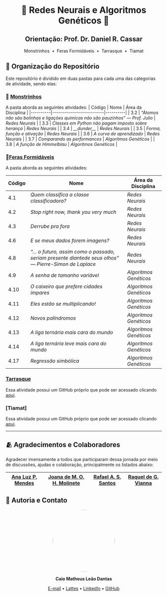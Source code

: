 <h1 align="center">🧠 Redes Neurais e Algoritmos Genéticos 🧬 </h1>

<h2 align="center"> 
  <strong>Orientação</strong>: Prof. Dr. Daniel R. Cassar  
</h2>

<p align="center">
   Monstrinhos 
  &nbsp;&bull;&nbsp; Feras Formidáveis
  &nbsp;&bull;&nbsp; Tarrasque
  &nbsp;&bull;&nbsp; Tiamat
</p>

## 📂 Organização do Repositório

Este repositório é dividido em duas pastas para cada uma das categorias de atividade, sendo elas:

###  🧌 [Monstrinhos](https://github.com/Caiomld/Redes-Neurais-e-Algoritmos-Geneticos/tree/main/Monstrinhos)
A pasta aborda as seguintes atividades: 
| Código |  Nome | Área da Disciplina |
|----------|--------------------------|----------|
| 3.2 | *“Átomos não são bolinhas e ligações químicas não são pauzinhos” — Prof. Julio* | *Redes Neurais* |
| 3.3 | *Classes em Python não pagam imposto sobre herança* | *Redes Neurais* |
| 3.4 | *\_\_dunder\_\_* | *Redes Neurais* |
| 3.5 | *Forma, função e ativação* | *Redes Neurais* |
| 3.6 | *A curva de aprendizado* | *Redes Neurais* |
| 3.7 | *Comparando as performances* | *Algoritmos Genéticos* |
| 3.8 | *A função de Himmelblau* | *Algoritmos Genéticos* |

### 🐉[Feras Formidáveis](https://github.com/Caiomld/Redes-Neurais-e-Algoritmos-Geneticos/tree/main/Feras%20Formid%C3%A1veis)  
A pasta aborda as seguintes atividades: 

|  Código |  Nome | Área da Disciplina |
|----------|---------------------------|---------- |
| 4.1 | *Quem classifica a classe classificadora?* | *Redes Neurais* |
| 4.2 | *Stop right now, thank you very much* | *Redes Neurais* |
| 4.3 | *Derrube pra fora* | *Redes Neurais* |
| 4.6 | *E se meus dados forem imagens?* | *Redes Neurais* |
| 4.8 | *“… o futuro, assim como o passado, seriam presente diantede seus olhos” — Pierre-Simon de Laplace* | *Redes Neurais* |
| 4.9 | *A senha de tamanho variável* | *Algoritmos Genéticos* |
| 4.10 | *O caixeiro que prefere cidades ímpares* | *Algoritmos Genéticos* |
| 4.11 | *Eles estão se multiplicando!* | *Algoritmos Genéticos* |
| 4.12 | *Novos palíndromos* | *Algoritmos Genéticos* |
| 4.13 | *A liga ternária mais cara do mundo* | *Algoritmos Genéticos* |
| 4.14 | *A liga ternária leve mais cara do mundo* | *Algoritmos Genéticos* |
| 4.17 | *Regressão simbólica* | *Algoritmos Genéticos* |

### [Tarrasque](https://github.com/LuzMendes/Tarrasque-Modelagem-Preditiva-da-Resposta-Dieletrica-de-Perovskitas.)
Essa atividade possui um GitHub próprio que pode ser acessado clicando [aqui](https://github.com/LuzMendes/Tarrasque-Modelagem-Preditiva-da-Resposta-Dieletrica-de-Perovskitas.).

### [Tiamat] 
Essa atividade possui um GitHub próprio que pode ser acessado clicando [aqui]().

---
## 🫂 Agradecimentos e Colaboradores
Agradecer imensamente a todos que participaram dessa jornada por meio de discussões, ajudas e colaboração, principalmente os listados abaixo:

| [Ana Luz P. Mendes </sub>](https://github.com/LuzMendes) |  [Joana de M. O. H. Molinete </sub>](https://github.com/jojomolinetes) | [Rafael A. S. Santos </sub>](https://github.com/RafaelShaikhzadeh) | [Raquel de G. Vianna </sub>](https://github.com/RaquelGVianna/RaquelGVianna) | 
| :---: | :---: | :---: | :---: |

## 👤 Autoria e Contato

<p align="center">
  <img loading="lazy" src="https://avatars.githubusercontent.com/u/172424922?v=4, alt="Foto de Caio Matheus Leão Dantas" width="200" style="border-radius: 50%;">
</p>

<p align="center">
  <strong>Caio Matheus Leão Dantas</strong>
</p>
<p align="center"> 
  <a href="http://lattes.cnpq.br/8693036735970868"> E-mail</a> •
  <a href="http://lattes.cnpq.br/8693036735970868"> Lattes</a> • 
  <a href="https://www.linkedin.com/in/caio-matheus-le%C3%A3o-dantas/"> LinkedIn</a> • 
  <a href="https://github.com/Caiomld"> GitHub</a>
</p>

